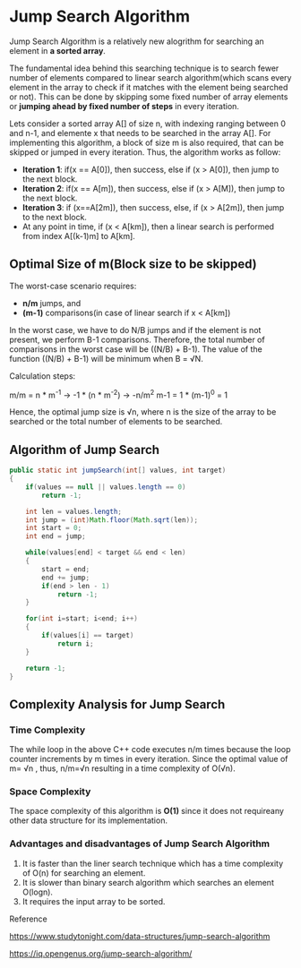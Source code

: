# Jump Search Algorithm

Jump Search Algorithm is a relatively new alogrithm for searching an element in **a sorted array**.

The fundamental idea behind this searching technique is to search fewer number of elements compared to linear search algorithm(which scans every element in the array to check if it matches with the element being searched or not). This can be done by skipping some fixed number of array elements or **jumping ahead by fixed number of steps** in every iteration.

Lets consider a sorted array A[] of size n, with indexing ranging between 0 and n-1, and elemente x that needs to be searched in the array A[]. For implementing this algorithm, a block of size m is also required, that can be skipped or jumped in every iteration. Thus, the algorithm works as follow:

* **Iteration 1**: if(x == A[0]), then success, else if (x > A[0]), then jump to the next block.
* **Iteration 2**: if(x == A[m]), then success, else if (x > A[M]), then jump to the next block.
* **Iteration 3**: if (x==A[2m]), then success, else, if (x > A[2m]), then jump to the next block.
* At any point in time, if (x < A[km]), then a linear search is performed from index A[(k-1)m] to A[km].

## Optimal Size of m(Block size to be skipped)

The worst-case scenario requires:

* **n/m** jumps, and
* **(m-1)** comparisons(in case of linear search if x < A[km])

In the worst case, we have to do N/B jumps and if the element is not present, we perform B-1 comparisons. Therefore, the total number of comparisons in the worst case will be ((N/B) + B-1). The value of the function ((N/B) + B-1) will be minimum when B = √N.

Calculation steps:

m/m = n * m<sup>-1</sup> -> -1 * (n * m<sup>-2</sup>) -> -n/m<sup>2</sup>
m-1 = 1 * (m-1)<sup>0</sup> = 1


Hence, the optimal jump size is √n, where n is the size of the array to be searched or the total number of elements to be searched.

## Algorithm of Jump Search

```java
public static int jumpSearch(int[] values, int target)
{
    if(values == null || values.length == 0)
        return -1;

    int len = values.length;
    int jump = (int)Math.floor(Math.sqrt(len));
    int start = 0;
    int end = jump;

    while(values[end] < target && end < len)
    {
        start = end;
        end += jump;
        if(end > len - 1)
            return -1;
    }

    for(int i=start; i<end; i++)
    {
        if(values[i] == target)
            return i;
    }

    return -1;
}
```

## Complexity Analysis for Jump Search

### Time Complexity

The while loop in the above C++ code executes n/m times because the loop counter increments by m times in every iteration. Since the optimal value of m= √n , thus, n/m=√n resulting in a time complexity of O(√n).

### Space Complexity

The space complexity of this algorithm is **O(1)** since it does not requireany other data structure for its implementation.


### Advantages and disadvantages of Jump Search Algorithm

1. It is faster than the liner search technique which has a time complexity of O(n) for searching an element.
2. It is slower than binary search algorithm which searches an element O(logn).
3. It requires the input array to be sorted.

Reference

https://www.studytonight.com/data-structures/jump-search-algorithm

https://iq.opengenus.org/jump-search-algorithm/
